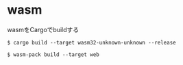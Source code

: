 # wasm
wasmをCargoでbuildする

```shell
$ cargo build --target wasm32-unknown-unknown --release

$ wasm-pack build --target web
```
